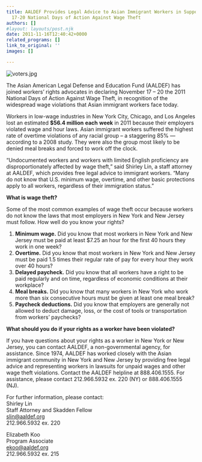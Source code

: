 ```yaml
---
title: AALDEF Provides Legal Advice to Asian Immigrant Workers in Support of Nov.
  17-20 National Days of Action Against Wage Theft
authors: []
#layout: layouts/post.njk
date: 2011-11-16T12:40:42+0000
related_programs: []
link_to_original: ''
images: []

---
```

![voters.jpg](/uploads/voters.jpg)

The Asian American Legal Defense and Education Fund (AALDEF) has joined workers’ rights advocates in declaring November 17 – 20 the 2011 National Days of Action Against Wage Theft, in recognition of the widespread wage violations that Asian immigrant workers face today.

Workers in low-wage industries in New York City, Chicago, and Los Angeles lost an estimated **$56.4 million** **each** **week** in 2011 because their employers violated wage and hour laws. Asian immigrant workers suffered the highest rate of overtime violations of any racial group – a staggering 85% — according to a 2008 study. They were also the group most likely to be denied meal breaks and forced to work off the clock.

“Undocumented workers and workers with limited English proficiency are disproportionately affected by wage theft,” said Shirley Lin, a staff attorney at AALDEF, which provides free legal advice to immigrant workers. “Many do not know that U.S. minimum wage, overtime, and other basic protections apply to all workers, regardless of their immigration status.”

**What is wage theft?**

Some of the most common examples of wage theft occur because workers do not know the laws that most employers in New York and New Jersey must follow. How well do you know your rights?

1. **Minimum wage.**  Did you know that most workers in New York and New Jersey must be paid at least $7.25 an hour for the first 40 hours they work in one week?
2. **Overtime.**  Did you know that most workers in New York and New Jersey must be paid 1.5 times their regular rate of pay for every hour they work over 40 hours?
3. **Delayed paycheck.** Did you know that all workers have a right to be paid regularly and on time, regardless of economic conditions at their workplace?
4. **Meal breaks.** Did you know that many workers in New York who work more than six consecutive hours must be given at least one meal break?
5. **Paycheck deductions.** Did you know that employers are generally not allowed to deduct damage, loss, or the cost of tools or transportation from workers’ paychecks?

**What should you do if your rights as a worker have been violated?**

If you have questions about your rights as a worker in New York or New Jersey, you can contact AALDEF, a non-governmental agency, for assistance. Since 1974, AALDEF has worked closely with the Asian immigrant community in New York and New Jersey by providing free legal advice and representing workers in lawsuits for unpaid wages and other wage theft violations. Contact the AALDEF helpline at 888.406.1555. For assistance, please contact 212.966.5932 ex. 220 (NY) or 888.406.1555 (NJ).

For further information, please contact:  
Shirley Lin  
Staff Attorney and Skadden Fellow  
[slin@aaldef.org](mailto:slin@aaldef.org)  
212\.966.5932 ex. 220

Elizabeth Koo  
Program Associate  
[ekoo@aaldef.org](mailto:ekoo@aaldef.org)  
212\.966.5932 ex. 215